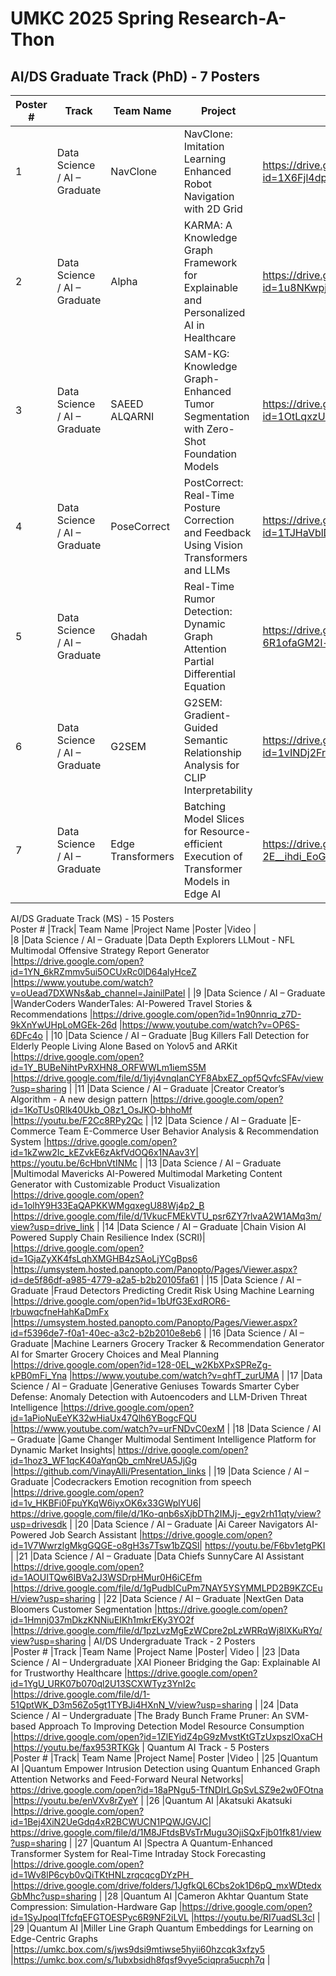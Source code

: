 # UMKC								2025 Spring Research-A-Thon								
## AI/DS Graduate Track (PhD) - 7 Posters								
| Poster #	| Track	| Team Name	| Project | Name	| Poster	| Video			| 
|-----------|-------|-----------|---------|-------|---------|-----------|
1	|Data Science / AI – Graduate	|NavClone	|NavClone: Imitation Learning Enhanced Robot Navigation with 2D Grid	|https://drive.google.com/open?id=1X6Fjl4dpLQ8Bb6Onlzxw6VijIFf8_qJV	|https://umkc.box.com/s/jmr7grkcp02axqtwbscbk6toxafmg7rw			|
|2	|Data Science / AI – Graduate	|Alpha	|KARMA:  A Knowledge Graph Framework for Explainable and Personalized AI in Healthcare	|https://drive.google.com/open?id=1u8NKwpjzxijtvorTKg5CNdAafrWJ_Hcy	|https://drive.google.com/file/d/1SAzC-dnqE7wFG1FpCC4tCoZWDWmuzSrI/view?usp=sharing			|
|3	|Data Science / AI – Graduate	|SAEED ALQARNI	|SAM-KG: Knowledge Graph-Enhanced Tumor Segmentation with Zero-Shot Foundation Models	|https://drive.google.com/open?id=1OtLqxzUsH2OSfSXwbUJ6MbkO58b78L29	|https://drive.google.com/file/d/1lVPczqeZKk8JB_bB8u-s6UHROHbiR4u1/view?usp=sharing		|	
|4	|Data Science / AI – Graduate	|PoseCorrect|	PostCorrect: Real-Time Posture Correction and Feedback Using Vision Transformers and LLMs	|https://drive.google.com/open?id=1TJHaVblDVKwROxmoCe-8ky_NIoTtzTBC	|https://drive.google.com/drive/folders/1Pq1Miiy3xX3SCMNEc43b_mZ1V91b3uVQ?usp=sharing			|
|5	|Data Science / AI – Graduate	|Ghadah	|Real-Time Rumor Detection: Dynamic Graph Attention Partial Differential Equation|	https://drive.google.com/open?id=1hsgw-6R1ofaGM2l-VEiqyBVqJGO4lVD3|	NA			|
|6	|Data Science / AI – Graduate	|G2SEM	|G2SEM: Gradient-Guided Semantic Relationship Analysis for CLIP Interpretability	|https://drive.google.com/open?id=1vINDj2FrHGPJHEDkg7RnuWIyIcwhcG25	|https://drive.google.com/file/d/1pYGtzAPlAbfR4LlLW_d2H05aqiT9FMap/view?usp=drive_link			|
|7	|Data Science / AI – Graduate	|Edge Transformers|	Batching Model Slices for Resource-efficient Execution of Transformer Models in Edge AI	|https://drive.google.com/open?id=1o_7R-2E__ihdi_EoGJD8V8AtX5XPdFxv|	https://youtu.be/EccwZ26RPm8			|

AI/DS Graduate Track (MS) - 15 Posters								
Poster #	|Track|	Team Name	|Project Name	|Poster	|Video		|	
|8	|Data Science / AI – Graduate	|Data Depth Explorers	LLMout - NFL Multimodal Offensive Strategy Report Generator	|https://drive.google.com/open?id=1YN_6kRZmmv5ui5OCUxRc0lD64alyHceZ	|https://www.youtube.com/watch?v=oUead7DXWNs&ab_channel=JainilPatel			|
|9	|Data Science / AI – Graduate	|WanderCoders	WanderTales: AI-Powered Travel Stories & Recommendations	|https://drive.google.com/open?id=1n90nnriq_z7D-9kXnYwUHpLoMGEk-26d	|https://www.youtube.com/watch?v=OP6S-6DFc4o			|
|10	|Data Science / AI – Graduate	|Bug Killers	Fall Detection for Elderly People Living Alone Based on Yolov5 and ARKit	|https://drive.google.com/open?id=1Y_BUBeNihtPvRXHN8_ORFWWLm1iemS5M	|https://drive.google.com/file/d/1iyj4vnqIanCYF8AbxEZ_opf5QvfcSFAv/view?usp=sharing			|
|11	|Data Science / AI – Graduate	|Creator	Creator’s Algorithm - A new design pattern	|https://drive.google.com/open?id=1KoTUs0Rlk40Ukb_O8z1_OsJKO-bhhoMf	|https://youtu.be/F2Cc8RPy2Qc			|
|12	|Data Science / AI – Graduate	|E-Commerce Team	E-Commerce User Behavior Analysis & Recommendation System	|https://drive.google.com/open?id=1kZww2Ic_kEZvkE6zAkfVdOQ6x1NAav3Y|	https://youtu.be/6cHbnVtINMc			|
|13	|Data Science / AI – Graduate	|Multimodal Mavericks	AI-Powered Multimodal Marketing Content Generator with Customizable Product Visualization	|https://drive.google.com/open?id=1olhY9H33EaQAPKKWMgqxegU88Wj4p2_B	|https://drive.google.com/file/d/1VkucFMEkVTU_psr6ZY7rlvaA2W1AMq3m/view?usp=drive_link			|
|14	|Data Science / AI – Graduate	|Chain Vision	AI Powered Supply Chain Resilience Index (SCRI)|	|https://drive.google.com/open?id=1GjaZyXK4fsLqhXMGHB4zSAoLjYCgBps6	|https://umsystem.hosted.panopto.com/Panopto/Pages/Viewer.aspx?id=de5f86df-a985-4779-a2a5-b2b20105fa61			|
|15	|Data Science / AI – Graduate	|Fraud Detectors	Predicting Credit Risk Using Machine Learning	|https://drive.google.com/open?id=1bUfG3ExdROR6-lrbuwqcfneHahKaDmFx	|https://umsystem.hosted.panopto.com/Panopto/Pages/Viewer.aspx?id=f5396de7-f0a1-40ec-a3c2-b2b2010e8eb6			|
|16	|Data Science / AI – Graduate	|Machine Learners	Grocery Tracker & Recommendation Generator  AI for Smarter Grocery Choices and Meal Planning	|https://drive.google.com/open?id=128-0EL_w2KbXPxSPReZg-kPB0mFi_Yna	|https://www.youtube.com/watch?v=qhfT_zurUMA			|
|17	|Data Science / AI – Graduate	|Generative Geniuses	Towards Smarter Cyber Defense: Anomaly Detection with Autoencoders and LLM-Driven Threat Intelligence	|https://drive.google.com/open?id=1aPioNuEeYK32wHiaUx47Qlh6YBogcFQU	|https://www.youtube.com/watch?v=urFNDvC0exM			|
|18	|Data Science / AI – Graduate	|Game Changer	Multimodal Sentiment Intelligence Platform for Dynamic Market Insights|	https://drive.google.com/open?id=1hoz3_WF1qcK40aYqnQb_cmNreUA5JjGg	|https://github.com/VinayAlli/Presentation_links			|
|19	|Data Science / AI – Graduate	|Codecrackers	Emotion recognition from speech	|https://drive.google.com/open?id=1v_HKBFi0FpuYKqW6iyxOK6x33GWplYU6|	https://drive.google.com/file/d/1Ko-qnb6sXjbDTh2IMJj-_egv2rh11qty/view?usp=drivesdk			|
|20	|Data Science / AI – Graduate	|Ai Career Navigators	AI-Powered Job Search Assistant	|https://drive.google.com/open?id=1V7WwrzlgMkgGQGE-o8gH3s7Tsw1bZQSl|	https://youtu.be/F6bv1etgPKI			|
|21	|Data Science / AI – Graduate	|Data Chiefs	SunnyCare AI Assistant	|https://drive.google.com/open?id=1AOUITQw6IBVa2J3WSDrpHMur0H6iCEfm	|https://drive.google.com/file/d/1gPudbICuPm7NAY5YSYMMLPD2B9KZCEuH/view?usp=sharing			|
|22	|Data Science / AI – Graduate	|NextGen Data Bloomers	Customer Segmentation	|https://drive.google.com/open?id=1Hmnj037mDkzKNNiuEIKh1mkrEKy3YO2f	|https://drive.google.com/file/d/1pzLvzMgEzWCpre2pLzWRRqWj8lXKuRYq/view?usp=sharing			|
AI/DS Undergraduate Track - 2 Posters								
|Poster #	|Track	|Team Name	|Project Name	|Poster|	Video			|
|23	|Data Science / AI – Undergraduate	|XAI Pioneer	Bridging the Gap: Explainable AI for Trustworthy Healthcare	|https://drive.google.com/open?id=1YgU_URK07b070ql2U13SCXWTyz3YnI2c	|https://drive.google.com/file/d/1-51QptWK_D3m56Zo5gt1TYBJi4HXnN_V/view?usp=sharing			|
|24	|Data Science / AI – Undergraduate	|The Brady Bunch	Frame Pruner: An SVM-based Approach To Improving Detection Model Resource Consumption	|https://drive.google.com/open?id=1ZlEYidZ4pG9zMvstKtGTzUxpszlOxaCH	|https://youtu.be/fax953RTKGk			|
Quantum AI Track - 5 Posters								
|Poster #	|Track|	Team Name	|Project Name|	Poster	|Video			|
|25	|Quantum AI	|Quantum Empower	Intrusion Detection using Quantum Enhanced Graph Attention Networks and Feed-Forward Neural Networks|	https://drive.google.com/open?id=18aPNgu5-TfNDIrLGpSvLSZ9e2w0FOtna	|https://youtu.be/enVXv8rZyeY			|
|26	|Quantum AI	|Akatsuki	Akatsuki	|https://drive.google.com/open?id=1Bej4XiN2UeGdq4xR2BCWUCN1PQWJGVJC|	https://drive.google.com/file/d/1M8JFtdsBVsTrMugu3OjiSQxFjb01fk81/view?usp=sharing			|
|27	|Quantum AI	|Spectra	A Quantum-Enhanced Transformer System for Real-Time Intraday Stock Forecasting	|https://drive.google.com/open?id=1Wv8lP6cyb0vQiTKtHNLzrqcqcgDYzPH_	|https://drive.google.com/drive/folders/1JgfkQL6Cbs2ok1D6pQ_mxWDtedxGbMhc?usp=sharing			|
|28	|Quantum AI	|Cameron Akhtar	Quantum State Compression: Simulation-Hardware Gap	|https://drive.google.com/open?id=1SyJpoqITfcfqEFGTOESPyc6R9NF2iLVL	|https://youtu.be/RI7uadSL3cI			|
|29	|Quantum AI	|Miller	Line Graph Quantum Embeddings for Learning on Edge-Centric Graphs	|https://umkc.box.com/s/jws9dsi9mtiwse5hyii60hzcqk3xfzy5	|https://umkc.box.com/s/1ubxbsidh8fqsf9vye5ciqpra5ucph7q			|
